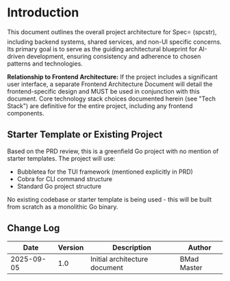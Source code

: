 # Introduction

This document outlines the overall project architecture for Spec⭐️ (spcstr), including backend systems, shared services, and non-UI specific concerns. Its primary goal is to serve as the guiding architectural blueprint for AI-driven development, ensuring consistency and adherence to chosen patterns and technologies.

**Relationship to Frontend Architecture:**
If the project includes a significant user interface, a separate Frontend Architecture Document will detail the frontend-specific design and MUST be used in conjunction with this document. Core technology stack choices documented herein (see "Tech Stack") are definitive for the entire project, including any frontend components.

## Starter Template or Existing Project

Based on the PRD review, this is a greenfield Go project with no mention of starter templates. The project will use:
- Bubbletea for the TUI framework (mentioned explicitly in PRD)
- Cobra for CLI command structure
- Standard Go project structure

No existing codebase or starter template is being used - this will be built from scratch as a monolithic Go binary.

## Change Log

| Date | Version | Description | Author |
|------|---------|-------------|--------|
| 2025-09-05 | 1.0 | Initial architecture document | BMad Master |
